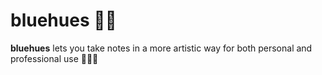 # bluehues ✍🏻

**bluehues** lets you take notes in a more artistic way for both personal and professional use 💁🏻‍♀️
